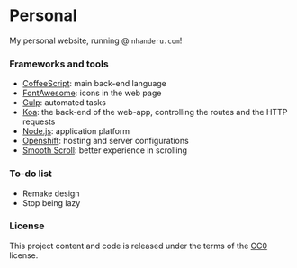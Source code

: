 # Personal

My personal website, running @ `nhanderu.com`!

### Frameworks and tools

* [CoffeeScript](http://coffeescript.org/): main back-end language
* [FontAwesome](http://fontawesome.io/): icons in the web page
* [Gulp](http://gulpjs.com/): automated tasks
* [Koa](http://koajs.com/): the back-end of the web-app, controlling the routes and the HTTP requests
* [Node.js](https://nodejs.org/): application platform
* [Openshift](https://www.openshift.com/): hosting and server configurations
* [Smooth Scroll](https://github.com/galambalazs/smoothscroll-for-websites/): better experience in scrolling

### To-do list

* Remake design
* Stop being lazy

### License

This project content and code is released under the terms of the [CC0](https://creativecommons.org/publicdomain/zero/1.0/) license.